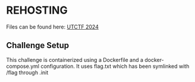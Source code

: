 # REHOSTING

Files can be found here: [UTCTF 2024](https://github.com/utisss/UTCTF-24/tree/main/crypto-blsforgery)

## Challenge Setup
This challenge is containerized using a Dockerfile and a docker-compose.yml configuration. It uses flag.txt which has been symlinked with /flag through .init

